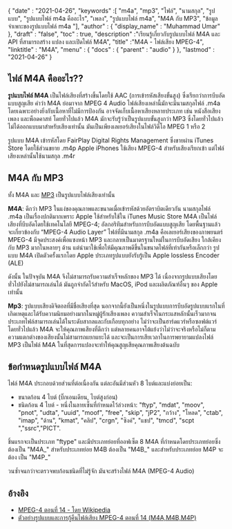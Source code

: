 {
  "date" : "2021-04-26",
  "keywords" :[ "m4a", "mp3", "ไฟล์", "นามสกุล", "รูปแบบ", "รูปแบบไฟล์ m4a คืออะไร", "เพลง", "รูปแบบไฟล์ m4a", "M4A กับ MP3", "ข้อมูลจำเพาะของรูปแบบไฟล์ m4a "],
  "author" : {
    "display_name" : "Muhammad Umar"
},
  "draft" : "false",
  "toc" : true,
  "description" :"เรียนรู้เกี่ยวกับรูปแบบไฟล์ M4A และ API ที่สามารถสร้าง แปลง และเปิดไฟล์ M4A",
  "title" :"M4A - ไฟล์เสียง MPEG-4",
  "linktitle" : "M4A",
  "menu" : {
    "docs" : {
      "parent" : "audio"
}
},
  "lastmod" : "2021-04-26"
}

## ไฟล์ M4A คืออะไร??

**รูปแบบไฟล์ M4A** เป็นไฟล์เสียงที่สร้างขึ้นโดยใช้ AAC (การเข้ารหัสเสียงขั้นสูง) ซึ่งเรียกว่าการบีบอัดแบบสูญเสีย คำว่า M4A ย่อมาจาก MPEG 4 Audio ไฟล์เสียงเหล่านี้มักจะมีนามสกุลไฟล์ .m4a โดยเฉพาะอย่างยิ่งกับเนื้อหาที่ไม่มีการป้องกัน อาจจัดเก็บเนื้อหาเสียงหลายประเภท เช่น หนังสือเสียง เพลง และพ็อดคาสท์ โดยทั่วไปแล้ว M4A มักจะรับรู้ว่าเป็นรูปแบบขั้นสูงกว่า MP3 ซึ่งโดยทั่วไปแล้วไม่ได้ออกแบบมาสำหรับเสียงเท่านั้น มันเป็นเพียงเลเยอร์เสียงในไฟล์วิดีโอ MPEG 1 หรือ 2

รูปแบบ M4A เข้ารหัสโดย FairPlay Digital Rights Management ซึ่งขายผ่าน iTunes Store โดยใช้ส่วนขยาย .m4p Apple iPhones ใช้เสียง MPEG-4 สำหรับเสียงเรียกเข้า แต่ไฟล์เสียงเหล่านั้นใช้นามสกุล .m4r


## M4A กับ MP3

ทั้ง M4A และ [MP3](/audio/mp3/) เป็นรูปแบบไฟล์เสียงเท่านั้น

**M4A**: ดีกว่า MP3 ในแง่ของคุณภาพและขนาดเมื่อเข้ารหัสด้วยอัตราบิตเดียวกัน นามสกุลไฟล์ .m4a เป็นเรื่องปกติมากเพราะ Apple ใช้สำหรับใช้ใน iTunes Music Store M4A เป็นไฟล์เสียงที่บีบอัดโดยใช้เทคโนโลยี MPEG-4; อัลกอริทึมสำหรับการบีบอัดแบบสูญเสีย โดยพื้นฐานแล้วจะเกี่ยวข้องกับ “MPEG-4 Audio Layer” ไฟล์ที่มีนามสกุล .m4a คือเลเยอร์เสียงของภาพยนตร์ MPEG-4 มีจุดประสงค์เพื่อแซงหน้า MP3 และกลายเป็นมาตรฐานใหม่ในการบีบอัดเสียง ใกล้เคียงกับ MP3 มากในหลายๆ ด้าน แต่นำมาใช้เพื่อให้มีคุณภาพดีขึ้นในขนาดไฟล์ที่เท่ากันหรือเล็กกว่า รูปแบบ M4A เปิดตัวครั้งแรกโดย Apple ประเภทรูปแบบยังรับรู้เป็น Apple lossless Encoder (ALE)

ดังนั้น ในปัจจุบัน M4A จึงไม่สามารถรับความสำเร็จหลักของ MP3 ได้ เนื่องจากรูปแบบเสียงโดยทั่วไปยังไม่สามารถเล่นได้ มันถูกจำกัดไว้สำหรับ MacOS, iPod และผลิตภัณฑ์อื่นๆ ของ Apple เท่านั้น

**Mp3**: รูปแบบเสียงดิจิตอลที่มีชื่อเสียงที่สุด นอกจากนี้ยังเป็นหนึ่งในรูปแบบการบีบอัดรูปแบบแรกในที่เกิดเหตุและได้รับความนิยมอย่างมากในหมู่ผู้รักเสียงเพลง ความสำเร็จในกระแสหลักนั้นเร็วมากจนประเภทไฟล์สามารถเล่นได้ในระดับสากลและกับเกือบทุกอย่าง ไม่ว่าจะเป็นฮาร์ดแวร์หรือซอฟต์แวร์ โดยทั่วไปแล้ว M4A จะให้คุณภาพเสียงที่ดีกว่า แต่หลายคนอาจโต้แย้งว่าไม่ว่าจะจริงหรือไม่ก็ตาม ความแตกต่างของเสียงนั้นไม่สามารถแยกแยะได้ และจะเป็นการเสียเวลาในการพยายามแปลงไฟล์ MP3 เป็นไฟล์ M4A ในที่สุดการแปลงจะทำให้คุณสูญเสียคุณภาพเสียงต้นฉบับ

## ข้อกำหนดรูปแบบไฟล์ M4A

ไฟล์ M4A ประกอบด้วยส่วนที่ต่อเนื่องกัน แต่ละอันมีส่วนหัว 8 ไบต์และแบ่งย่อยเป็น:
- ขนาดก้อน 4 ไบต์ (บิ๊กเอนเดียน, ไบต์สูงก่อน)
- ชนิดก้อน 4 ไบต์ - หนึ่งในลายเซ็นที่กำหนดไว้ล่วงหน้า: "ftyp", "mdat", "moov", "pnot", "udta", "uuid", "moof", "free", "skip", "jP2", "กว้าง", "โหลด", "ctab", "imap", "ด้าน", "kmat", "คลิป", "crgn", "ซิงค์", "แชป", "tmcd", "scpt ","ssrc","PICT".

ชิ้นแรกจะเป็นประเภท "ftype" และมีประเภทย่อยที่ออฟเซ็ต 8 M4A ที่กำหนดโดยประเภทย่อยซึ่งต้องเป็น "M4A_" สำหรับประเภทย่อย M4B ต้องเป็น "M4B_" และสำหรับประเภทย่อย M4P จะต้อง เป็น "M4P_"

วนซ้ำจนกว่าจะตรวจพบก้อนชนิดที่ไม่รู้จัก มันจะสร้างไฟล์ M4A (MPEG-4 Audio)

## อ้างอิง ##

* [MPEG-4 ตอนที่ 14 - โดย Wikipedia](https://en.wikipedia.org/wiki/MPEG-4_Part_14)
* [ตัวอย่างรูปแบบและการกู้คืนไฟล์เสียง MPEG-4 ตอนที่ 14 (M4A,M4B,M4P)](https://www.file-recovery.com/m4a-signature-format.htm)

